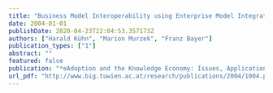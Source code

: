 ```yaml
---
title: "Business Model Interoperability using Enterprise Model Integration"
date: 2004-01-01
publishDate: 2020-04-23T22:04:53.357173Z
authors: ["Harald Kühn", "Marion Murzek", "Franz Bayer"]
publication_types: ["1"]
abstract: ""
featured: false
publication: "*eAdoption and the Knowledge Economy: Issues, Applications, Case Studies*"
url_pdf: "http://www.big.tuwien.ac.at/research/publications/2004/1004.pdf"
---
```


